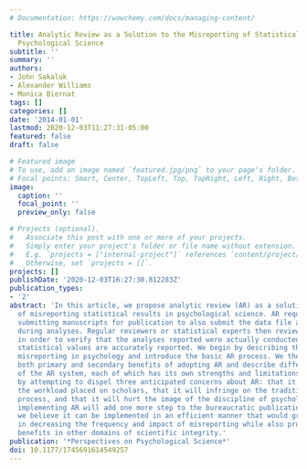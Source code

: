```yaml
---
# Documentation: https://wowchemy.com/docs/managing-content/

title: Analytic Review as a Solution to the Misreporting of Statistical Results in
  Psychological Science
subtitle: ''
summary: ''
authors:
- John Sakaluk
- Alexander Williams
- Monica Biernat
tags: []
categories: []
date: '2014-01-01'
lastmod: 2020-12-03T11:27:31-05:00
featured: false
draft: false

# Featured image
# To use, add an image named `featured.jpg/png` to your page's folder.
# Focal points: Smart, Center, TopLeft, Top, TopRight, Left, Right, BottomLeft, Bottom, BottomRight.
image:
  caption: ''
  focal_point: ''
  preview_only: false

# Projects (optional).
#   Associate this post with one or more of your projects.
#   Simply enter your project's folder or file name without extension.
#   E.g. `projects = ["internal-project"]` references `content/project/deep-learning/index.md`.
#   Otherwise, set `projects = []`.
projects: []
publishDate: '2020-12-03T16:27:30.812283Z'
publication_types:
- '2'
abstract: 'In this article, we propose analytic review (AR) as a solution to the problem
  of misreporting statistical results in psychological science. AR requires authors
  submitting manuscripts for publication to also submit the data file and syntax used
  during analyses. Regular reviewers or statistical experts then review reported analyses
  in order to verify that the analyses reported were actually conducted and that the
  statistical values are accurately reported. We begin by describing the problem of
  misreporting in psychology and introduce the basic AR process. We then highlight
  both primary and secondary benefits of adopting AR and describe different permutations
  of the AR system, each of which has its own strengths and limitations. We conclude
  by attempting to dispel three anticipated concerns about AR: that it will increase
  the workload placed on scholars, that it will infringe on the traditional peer-review
  process, and that it will hurt the image of the discipline of psychology. Although
  implementing AR will add one more step to the bureaucratic publication process,
  we believe it can be implemented in an efficient manner that would greatly assist
  in decreasing the frequency and impact of misreporting while also providing secondary
  benefits in other domains of scientific integrity.'
publication: '*Perspectives on Psychological Science*'
doi: 10.1177/1745691614549257
---
```

